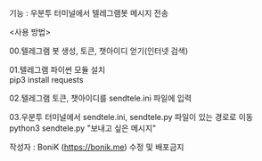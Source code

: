 <SendTele>
   
기능 : 우분투 터미널에서 텔레그램봇 메시지 전송

<사용 방법>
   
00.텔레그램 봇 생성, 토큰, 챗아이디 얻기(인터넷 검색)
   
01.텔레그램 파이썬 모듈 설치  
      pip3 install requests
   
02.텔레그램 토큰, 챗아이디를 sendtele.ini 파일에 입력
  
03.우분투 터미널에서 sendtele.ini, sendtele.py 파일이 있는 경로로 이동  
     python3 sendtele.py "보내고 싶은 메시지"

작성자 : BoniK (https://bonik.me)
수정 및 배포금지
